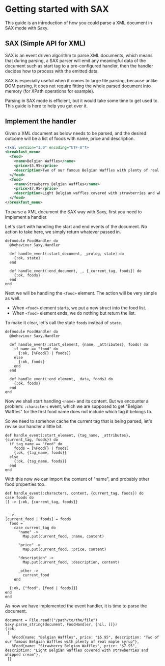 # Getting started with SAX

This guide is an introduction of how you could parse a XML document in SAX mode
with Saxy.

## SAX (Simple API for XML)

SAX is an event driven algorithm to parse XML documents, which means that during
parsing, a SAX parser will emit any meaningful data of the document such as
start tag to a pre-configured handler, then the handler decides how to process
with the emitted data.

SAX is especially useful when it comes to large file parsing, because unlike DOM
parsing, it does not require fitting the whole parsed document into memory (for
XPath operations for example).

Parsing in SAX mode is efficient, but it would take some time to get used to.
This guide is here to help you get over it.

## Implement the handler

Given a XML document as below needs to be parsed, and the desired outcome
will be a list of foods with name, price and description.

```XML
<?xml version="1.0" encoding="UTF-8"?>
<breakfast_menu>
  <food>
    <name>Belgian Waffles</name>
    <price>$5.95</price>
    <description>Two of our famous Belgian Waffles with plenty of real maple syrup</description>
  </food>
  <food>
    <name>Strawberry Belgian Waffles</name>
    <price>$7.95</price>
    <description>Light Belgian waffles covered with strawberries and whipped cream</description>
  </food>
</breakfast_menu>
```

To parse a XML document the SAX way with Saxy, first you need to implement a
handler.

Let's start with handling the start and end events of the document. No action to
take here, we simply return whatever passed in.

```
defmodule FoodHandler do
  @behaviour Saxy.Handler

  def handle_event(:start_document, _prolog, state) do
    {:ok, state}
  end

  def handle_event(:end_document, _, {_current_tag, foods}) do
    {:ok, foods}
  end
end
```

Next we will be handling the `<food>` element. The action will be very simple as
well.

* When `<food>` element starts, we put a new struct into the food list.
* When `<food>` element ends, we do nothing but return the list.

To make it clear, let's call the state `foods` instead of `state`.

    defmodule FoodHandler do
      @behaviour Saxy.Handler

      def handle_event(:start_element, {name, _attributes}, foods) do
        if name == "food" do
          {:ok, [%Food{} | foods]}
        else
          {:ok, foods}
        end
      end

      def handle_event(:end_element, _data, foods) do
        {:ok, foods}
      end
    end

Now we shall start handling `<name>` and its content. But we encounter a problem:
`:characters` event, which we are supposed to get "Belgian Waffles" for the
first food name does not include which tag it belongs to.

So we need to somehow cache the current tag that is being parsed, let's revise
our handler a little bit.

    def handle_event(:start_element, {tag_name, _attributes}, {current_tag, foods}) do
      if tag_name == "food" do
        foods = [%Food{} | foods]
        {:ok, {tag_name, foods}}
      else
        {:ok, {tag_name, foods}}
      end
    end

With this now we can import the content of "name", and probably other food
properties too.

    def handle_event(:characters, content, {current_tag, foods}) do
    case foods do
    [] -> {:ok, {current_tag, foods}}
      

    _ -> 
    [current_food | foods] = foods
      food =
        case current_tag do
          "name" ->
            Map.put(current_food, :name, content)

          "price" ->
            Map.put(current_food, :price, content)

          "description" ->
            Map.put(current_food, :description, content)

          _other ->
            current_food
        end

      {:ok, {"food", [food | foods]}}
    end
    end 

As now we have implemented the event handler, it is time to parse the document.

    document = File.read!("/path/to/the/file")
    Saxy.parse_string(document, FoodHandler, {nil, []})
    {:ok,
     [
       %Food{name: "Belgian Waffles", price: "$5.95", description: "Two of our famous Belgian Waffles with plenty of real maple syrup"},
       %Food{name: "Strawberry Belgian Waffles", price: "$7.95", description: "Light Belgian waffles covered with strawberries and whipped cream"},
     ]}
